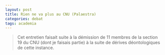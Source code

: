 ```yaml
---
layout: post
title: Rien ne va plus au CNU (Palaestra)
categories: debat
tags: academia
---
```


> Cet entretien faisait suite à la démission de 11 membres de la section 19 du CNU (dont je faisais partie) à la suite de dérives déontologiques de cette instance.

<object data="/pdf/PALAESTRA.pdf" height = "1200" width = "900" type='application/pdf'></object>
